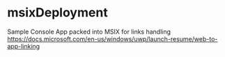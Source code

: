 # msixDeployment

Sample Console App packed into MSIX for links handling
https://docs.microsoft.com/en-us/windows/uwp/launch-resume/web-to-app-linking
